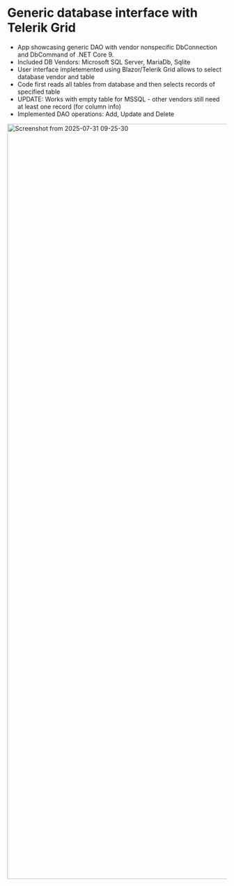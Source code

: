 # Generic database interface with Telerik Grid  
- App showcasing generic DAO with vendor nonspecific DbConnection and DbCommand of .NET Core 9.
- Included DB Vendors: Microsoft SQL Server, MariaDb, Sqlite
- User interface impletemented using Blazor/Telerik Grid allows to select database vendor and table
- Code first reads all tables from database and then selects records of specified table
- UPDATE: Works with empty table for MSSQL - other vendors still need at least one record (for column info)
- Implemented DAO operations: Add, Update and Delete 

<img width="3072" height="1728" alt="Screenshot from 2025-07-31 09-25-30" src="https://github.com/user-attachments/assets/29e864bb-b42b-4827-b804-162c1bb6078c" />
